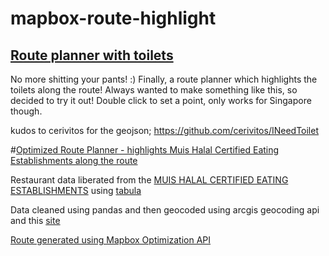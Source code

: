 # mapbox-route-highlight

## [Route planner with toilets](https://captmomo.github.io/mapbox-route-highlight/toilet/index.html)  

No more shitting your pants! :) Finally, a route planner which highlights the toilets along the route!
Always wanted to make something like this, so decided to try it out! Double click to set a point, only works for Singapore though.

kudos to cerivitos for the geojson; https://github.com/cerivitos/INeedToilet

#[Optimized Route Planner - highlights Muis Halal Certified Eating Establishments along the route](https://captmomo.github.io/mapbox-route-highlight/muis-halal/index.html)  
  
Restaurant data liberated from the [MUIS HALAL CERTIFIED EATING ESTABLISHMENTS](https://www.muis.gov.sg/-/media/Files/Halal/Documents/EE-List---07-Nov-2018.pdf) using [tabula](https://github.com/tabulapdf/tabula)  
  
Data cleaned using pandas and then geocoded using arcgis geocoding api and this [site](https://geocode.localfocus.nl/)  
  
[Route generated using Mapbox Optimization API](https://docs.mapbox.com/help/tutorials/optimization-api/)
 
